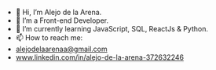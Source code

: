 - 👋 Hi, I’m Alejo de la Arena.
- 👀 I’m a Front-end Developer.
- 🌱 I’m currently learning JavaScript, SQL, ReactJs & Python.
- 📫 How to reach me:
- alejodelaarenaa@gmail.com 
- www.linkedin.com/in/alejo-de-la-arena-372632246 
